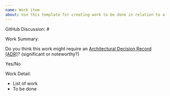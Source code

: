 ```yaml
---
name: Work item
about: Use this template for creating work to be done in relation to a GitHub Discussion
---
```


GitHub Discussion: #

Work Summary:


Do you think this work might require an [Architectural Decision Record (ADR)](https://github.com/json-schema-org/community/blob/main/CONTRIBUTING.md#key-architectural-decisions)? (significant or noteworthy?)

Yes/No

Work Detail:

  - List of work
  - To be done